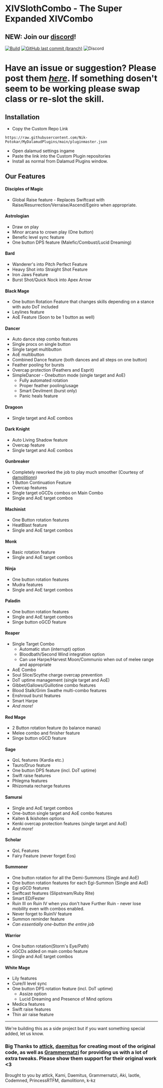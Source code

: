# XIVSlothCombo - The Super Expanded XIVCombo
## NEW: Join our [discord](https://discord.gg/xT7zyjzjtY)!

[![Build](https://img.shields.io/github/workflow/status/Nik-Potokar/XIVSlothCombo/Build?style=for-the-badge)](https://github.com/Nik-Potokar/XIVSlothCombo/actions/workflows/build.yml)
[![GitHub last commit (branch)](https://img.shields.io/github/last-commit/Nik-Potokar/XIVSlothCombo/main?style=for-the-badge)](https://github.com/Nik-Potokar/XIVSlothCombo/commits/main)
![Discord](https://img.shields.io/discord/957680331056615506?color=5865F2&label=Discord&logo=Discord&logoColor=ffffff&style=for-the-badge)

# Have an issue or suggestion? Please post them *[here](https://github.com/Nik-Potokar/XIVSlothCombo/issues)*. If something dosen't seem to be working please swap class or re-slot the skill.


## Installation
* Copy the Custom Repo Link

`https://raw.githubusercontent.com/Nik-Potokar/MyDalamudPlugins/main/pluginmaster.json`
* Open dalamud settings ingame
* Paste the link into the Custom Plugin repositories
* Install as normal from Dalamud Plugins window.

## Our Features
#### Disciples of Magic
* Global Raise feature - Replaces Swiftcast with Raise/Resurrection/Verraise/Ascend/Egeiro when appropriate.

#### Astrologian
* Draw on play 
* Minor arcana to crown play (One button)
* Benefic level sync feature
* One button DPS feature (Malefic/Combust/Lucid Dreaming)

#### Bard
* Wanderer's into Pitch Perfect Feature
* Heavy Shot into Straight Shot Feature
* Iron Jaws Feature
* Burst Shot/Quick Nock into Apex Arrow

#### Black Mage
* One button Rotation Feature that changes skills depending on a stance with auto DoT included
* Leylines feature
* AoE Feature (Soon to be 1 button as well)

#### Dancer
* Auto dance step combo features
* Single procs on single button
* Single target multibutton
* AoE multibutton 
* Combined Dance feature (both dances and all steps on one button)
* Feather pooling for bursts
* Overcap protection (Feathers and Esprit)
* SimpleDancer - Onebutton mode (single target and AoE)
    * Fully automated rotation
    * Proper feather pooling/usage
    * Smart Devilment (burst only)
    * Panic heals feature  

#### Dragoon
* Single target and AoE combos

#### Dark Knight
* Auto Living Shadow feature
* Overcap feature
* Single target and AoE combos

#### Gunbreaker
* Completely reworked the job to play much smoother (Courtesy of [damolitionn](https://github.com/damolitionn))
* 1 Button Continuation Feature
* Overcap features
* Single target oGCDs combos on Main Combo
* Single and AoE target combos

#### Machinist
* One Button rotation features
* HeatBlast feature
* Single and AoE target combos

#### Monk
* Basic rotation feature
* Single and AoE target combos

#### Ninja
* One button rotation features
* Mudra features
* Single and AoE target combos

#### Paladin
* One button rotation features
* Single and AoE target combos
* Singe button oGCD feature

#### Reaper
* Single Target Combo
    * Automatic stun (interrupt) option
    * Bloodbath/Second Wind integration option
    * Can use Harpe/Harvest Moon/Communio when out of melee range and appropriate
* AoE Combo
* Soul Slice/Scythe charge overcap prevention
* DoT uptime management (single target and AoE)
* Gibbet/Gallows/Guillotine combo features
* Blood Stalk/Grim Swathe multi-combo features
* Enshroud burst features
* Smart Harpe
* *And more!*

#### Red Mage
* 2 Button rotation feature (to balance manas)
* Melee combo and finisher feature
* Singe button oGCD feature

#### Sage
* QoL features (Kardia etc.)
* Tauro/Druo feature
* One button DPS feature (incl. DoT uptime)
* Swift raise features
* Phlegma features
* Rhizomata recharge features

#### Samurai
* Single and AoE target combos
* One-button single target and AoE combo features
* Kaiten & Ikishoten options
* Kenki overcap protection features (single target and AoE)
* *And more!*

#### Scholar
* QoL Features
* Fairy Feature (never forget Eos)

#### Summoner
* One button rotation for all the Demi-Summons (Single and AoE)
* One button rotation features for each Egi-Summon (Single and AoE)
* Egi oGCD features
* Swiftcast features (Slipstream/Ruby Rite)
* Smart ED/Fester
* Ruin III on Ruin IV when you don't have Further Ruin - never lose mobility even with combos enabled.
* Never forget to RuinIV feature
* Summon reminder feature
* *Can essentially one-button the entire job*

#### Warrior
* One button rotation(Storm's Eye/Path)
* oGCDs added on main combo feature
* Single and AoE target combos

#### White Mage
* Lily features
* Cure/II level sync
* One button DPS rotation feature (incl. DoT uptime)
    * Assize option
    * Lucid Dreaming and Presence of Mind options
* Medica features
* Swift raise features
* Thin air raise feature

_________________________________________________________________________________________________________________________________________________________________________________

We're building this as a side project but if you want something special added, let us know.

### Big Thanks to [attick](https://github.com/attickdoor), [daemitus](https://github.com/daemitus) for creating most of the original code, as well as [Grammernatzi](https://github.com/Grammernatzi) for providing us with a lot of extra tweaks. Please show them support for their original work <3 

Brought to you by attick, Kami, Daemitus, Grammernatzi, Aki, Iaotle, Codemned, PrincessRTFM, damolitionn, k-kz
